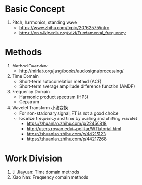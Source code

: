 # Basic Concept
  1. Pitch, harmonics, standing wave
      - https://www.zhihu.com/topic/20762575/intro
      - https://en.wikipedia.org/wiki/Fundamental_frequency
# Methods
  1. Method Overview
     - http://mirlab.org/jang/books/audiosignalprocessing/
  2. Time Domain
     - Short-term autocorrelation method (ACF)
     - Short-term average amplitude difference function (AMDF)
  3. Frequency Domain
     - Harmonic product spectrum (HPS)
     - Cepstrum
  4. Wavelet Transform 小波变换
      - For non-stationary signal, FT is not a good choice
      - localize frequency and time by scaling and shifting wavelet
          - https://zhuanlan.zhihu.com/p/22450818
          - http://users.rowan.edu/~polikar/WTtutorial.html
          - https://zhuanlan.zhihu.com/p/44215123
          - https://zhuanlan.zhihu.com/p/44217268

# Work Division
  1. Li Jiayuan: Time domain methods
  2. Xiao Nan: Frequency domain methods
